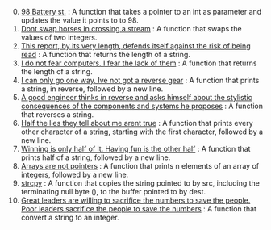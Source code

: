 0. [ 98 Battery st.](./0-reset_to_98.c) : A function that takes a pointer to an int as parameter and updates the value it points to to 98.
1. [Dont swap horses in crossing a stream](./1-swap.c) : A function that swaps the values of two integers.
2. [This report, by its very length, defends itself against the risk of being read](./2-strlen.c) : A function that returns the length of a string.
3. [I do not fear computers. I fear the lack of them](./3-puts.c) : A function that returns the length of a string.
4. [I can only go one way. Ive not got a reverse gear](./4-print_rev.c) : A function that prints a string, in reverse, followed by a new line.
5. [A good engineer thinks in reverse and asks himself about the stylistic consequences of the components and systems he proposes](./5-rev_string.c) : A function that reverses a string.
6. [Half the lies they tell about me arent true](./6-puts2.c) : A  function that prints every other character of a string, starting with the first character, followed by a new line.
7. [Winning is only half of it. Having fun is the other half](./7-puts_half.c) : A function that prints half of a string, followed by a new line.
8. [Arrays are not pointers](./8-print_array.c) : A function that prints n elements of an array of integers, followed by a new line.
9. [strcpy](./9-strcpy.c) : A  function that copies the string pointed to by src, including the terminating null byte ( ), to the buffer pointed to by dest.
10. [Great leaders are willing to sacrifice the numbers to save the people. Poor leaders sacrifice the people to save the numbers](./100-atoi.c) : A function that convert a string to an integer.
